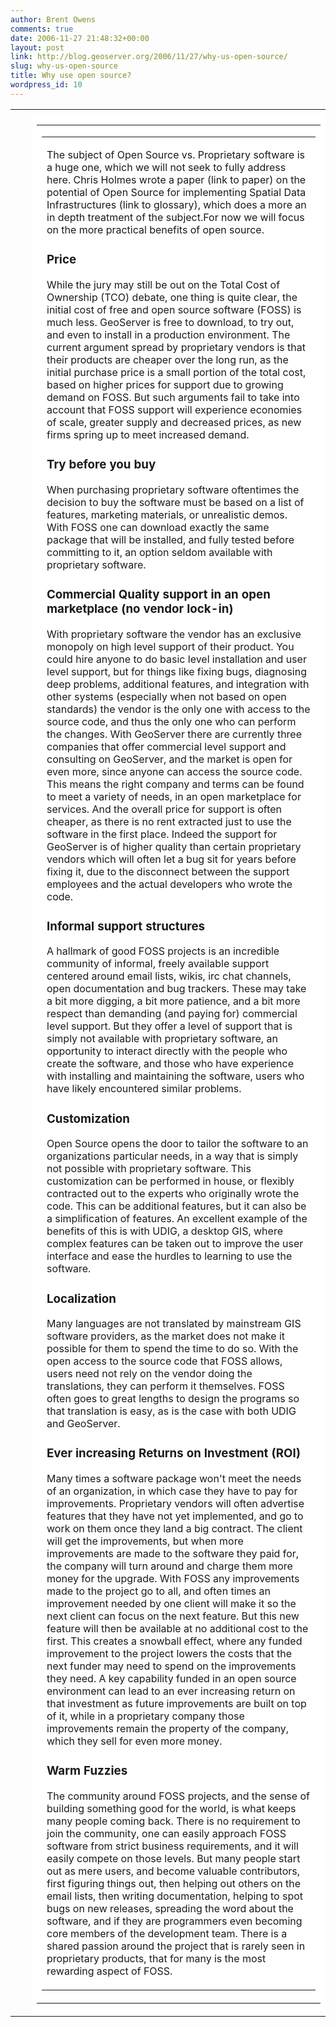 ```yaml
---
author: Brent Owens
comments: true
date: 2006-11-27 21:48:32+00:00
layout: post
link: http://blog.geoserver.org/2006/11/27/why-us-open-source/
slug: why-us-open-source
title: Why use open source?
wordpress_id: 10
---
```


<table cellpadding="0" width="100%" border="0" cellspacing="0" >
<tr >

<td bgcolor="white" class="pagebody" valign="top" >
</td>
</tr>
<tr >

<td >
</td>

<td style="width: 2px" >
</td>

<td bgcolor="white" class="pagebody" valign="top" >    
<table cellpadding="0" width="100%" border="0" cellspacing="0" >
<tr >

<td class="pagebody" valign="top" >
<table cellpadding="0" width="100%" border="0" cellspacing="0" style="clear: both" >
<tr >

<td class="pagecontent" valign="top" >


The subject of Open Source vs. Proprietary software is a huge one, which we will not seek to fully address here. Chris Holmes wrote a paper (link to paper) on the potential of Open Source for implementing Spatial Data Infrastructures (link to glossary), which does a more an in depth treatment of the subject.For now we will focus on the more practical benefits of open source.


### Price


While the jury may still be out on the Total Cost of Ownership (TCO) debate, one thing is quite clear, the initial cost of free and open source software (FOSS) is much less. GeoServer is free to download, to try out, and even to install in a production environment. The current argument spread by proprietary vendors is that their products are cheaper over the long run, as the initial purchase price is a small portion of the total cost, based on higher prices for support due to growing demand on FOSS. But such arguments fail to take into account that FOSS support will experience economies of scale, greater supply and decreased prices, as new firms spring up to meet increased demand.


### Try before you buy


When purchasing proprietary software oftentimes the decision to buy the software must be based on a list of features, marketing materials, or unrealistic demos. With FOSS one can download exactly the same package that will be installed, and fully tested before committing to it, an option seldom available with proprietary software.


### Commercial Quality support in an open marketplace (no vendor lock-in)


With proprietary software the vendor has an exclusive monopoly on high level support of their product. You could hire anyone to do basic level installation and user level support, but for things like fixing bugs, diagnosing deep problems, additional features, and integration with other systems (especially when not based on open standards) the vendor is the only one with access to the source code, and thus the only one who can perform the changes. With GeoServer there are currently three companies that offer commercial level support and consulting on GeoServer, and the market is open for even more, since anyone can access the source code. This means the right company and terms can be found to meet a variety of needs, in an open marketplace for services. And the overall price for support is often cheaper, as there is no rent extracted just to use the software in the first place. Indeed the support for GeoServer is of higher quality than certain proprietary vendors which will often let a bug sit for years before fixing it, due to the disconnect between the support employees and the actual developers who wrote the code.


### Informal support structures


A hallmark of good FOSS projects is an incredible community of informal, freely available support centered around email lists, wikis, irc chat channels, open documentation and bug trackers. These may take a bit more digging, a bit more patience, and a bit more respect than demanding (and paying for) commercial level support. But they offer a level of support that is simply not available with proprietary software, an opportunity to interact directly with the people who create the software, and those who have experience with installing and maintaining the software, users who have likely encountered similar problems.


### Customization


Open Source opens the door to tailor the software to an organizations particular needs, in a way that is simply not possible with proprietary software. This customization can be performed in house, or flexibly contracted out to the experts who originally wrote the code. This can be additional features, but it can also be a simplification of features. An excellent example of the benefits of this is with UDIG, a desktop GIS, where complex features can be taken out to improve the user interface and ease the hurdles to learning to use the software.


### Localization


Many languages are not translated by mainstream GIS software providers, as the market does not make it possible for them to spend the time to do so. With the open access to the source code that FOSS allows, users need not rely on the vendor doing the translations, they can perform it themselves. FOSS often goes to great lengths to design the programs so that translation is easy, as is the case with both UDIG and GeoServer.


### Ever increasing Returns on Investment (ROI)


Many times a software package won't meet the needs of an organization, in which case they have to pay for improvements. Proprietary vendors will often advertise features that they have not yet implemented, and go to work on them once they land a big contract. The client will get the improvements, but when more improvements are made to the software they paid for, the company will turn around and charge them more money for the upgrade. With FOSS any improvements made to the project go to all, and often times an improvement needed by one client will make it so the next client can focus on the next feature. But this new feature will then be available at no additional cost to the first. This creates a snowball effect, where any funded improvement to the project lowers the costs that the next funder may need to spend on the improvements they need. A key capability funded in an open source environment can lead to an ever increasing return on that investment as future improvements are built on top of it, while in a proprietary company those improvements remain the property of the company, which they sell for even more money.


### Warm Fuzzies


The community around FOSS projects, and the sense of building something good for the world, is what keeps many people coming back. There is no requirement to join the community, one can easily approach FOSS software from strict business requirements, and it will easily compete on those levels. But many people start out as mere users, and become valuable contributors, first figuring things out, then helping out others on the email lists, then writing documentation, helping to spot bugs on new releases, spreading the word about the software, and if they are programmers even becoming core members of the development team. There is a shared passion around the project that is rarely seen in proprietary products, that for many is the most rewarding aspect of FOSS.



</td>
</tr>
</table>

</td>
</tr>
</table>

</td>
</tr>
</table>
